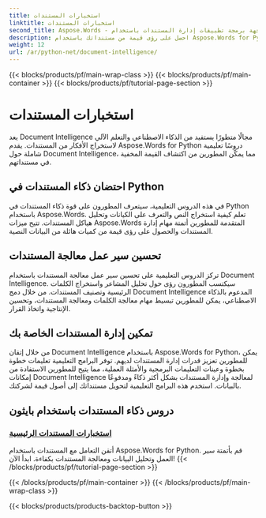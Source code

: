 ```yaml
---
title: استخبارات المستندات
linktitle: استخبارات المستندات
second_title: Aspose.Words - واجهة برمجة تطبيقات إدارة المستندات باستخدام Python
description: احصل على رؤى قيمة من مستنداتك باستخدام Aspose.Words for Python Document Intelligence. قم بأتمتة التحليل واستخراج النص والتصنيف.
weight: 12
url: /ar/python-net/document-intelligence/
---
```


{{< blocks/products/pf/main-wrap-class >}}
{{< blocks/products/pf/main-container >}}
{{< blocks/products/pf/tutorial-page-section >}}

# استخبارات المستندات


يعد Document Intelligence مجالًا متطورًا يستفيد من الذكاء الاصطناعي والتعلم الآلي لاستخراج الأفكار من المستندات. يقدم Aspose.Words for Python دروسًا تعليمية شاملة حول Document Intelligence، مما يمكّن المطورين من اكتشاف القيمة المخفية في مستنداتهم.

## احتضان ذكاء المستندات في Python

في هذه الدروس التعليمية، سيتعرف المطورون على قوة ذكاء المستندات في Python باستخدام Aspose.Words. تعلم كيفية استخراج النص والتعرف على الكيانات وتحليل هياكل المستندات. تتيح ميزات Aspose.Words المتقدمة للمطورين أتمتة مهام إدارة المستندات والحصول على رؤى قيمة من كميات هائلة من البيانات النصية.

## تحسين سير عمل معالجة المستندات

تركز الدروس التعليمية على تحسين سير عمل معالجة المستندات باستخدام Document Intelligence. سيكتسب المطورون رؤى حول تحليل المشاعر واستخراج الكلمات الرئيسية وتصنيف المستندات. من خلال دمج Document Intelligence المدعوم بالذكاء الاصطناعي، يمكن للمطورين تبسيط مهام معالجة الكلمات ومعالجة المستندات، وتحسين الإنتاجية واتخاذ القرار.

## تمكين إدارة المستندات الخاصة بك

من خلال إتقان Document Intelligence باستخدام Aspose.Words for Python، يمكن للمطورين تعزيز قدرات إدارة المستندات لديهم. توفر البرامج التعليمية تعليمات خطوة بخطوة وعينات التعليمات البرمجية والأمثلة العملية، مما يتيح للمطورين الاستفادة من إمكانات Document Intelligence لمعالجة وإدارة المستندات بشكل أكثر ذكاءً ومدفوعًا بالبيانات. استخدم هذه البرامج التعليمية لتحويل مستنداتك إلى أصول قيمة لشركتك.

## دروس ذكاء المستندات باستخدام بايثون
### [استخبارات المستندات الرئيسية](./master-document-intelligence/)
أتقن التعامل مع المستندات باستخدام Aspose.Words for Python. قم بأتمتة سير العمل وتحليل البيانات ومعالجة المستندات بكفاءة. ابدأ الآن!
{{< /blocks/products/pf/tutorial-page-section >}}

{{< /blocks/products/pf/main-container >}}
{{< /blocks/products/pf/main-wrap-class >}}

{{< blocks/products/products-backtop-button >}}
